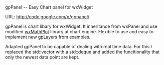 gpPanel -- Easy Chart panel for wxWidget

URL: http://code.google.com/p/gppanel/

gpPanel is chart libary for wxWidget. It inheritance from wxPanel and
use modified [wxMathPlot](http://wxmathplot.sourceforge.net/) library
at chart engine. Flexible to use and easy to implement new gpLayers
from examples.

Adapted gpPanel to be capable of dealing with real time data. For this I replaced the std::vector with a std::deque and added the funcitionality that only the newest data point are kept.
